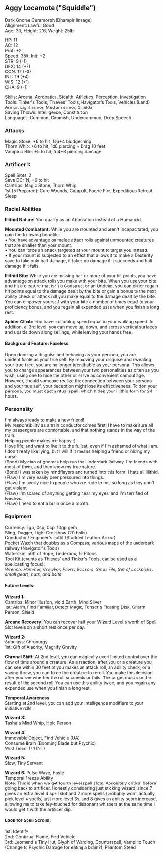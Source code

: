 ## Aggy Locamote ("Squiddle") 
Dark Gnome Ceramorph (Dhampir lineage) \
Alignment: Lawful Good \
Age: 30, Height: 2'6, Weight: 25lb 

HP: 11 \
AC: 12 \
Prof: +2 \
Speed: 35ft, Init: +2 \
STR: 9  (-1) \
DEX: 14 (+2) \
CON: 17 (+3) \
INT: 19 (+4) \
WIS: 12 (+1) \
CHA: 9  (-1) 

Skills: Arcana, Acrobatics, Stealth, Athletics, Perception, Investigation \
Tools: Tinker's Tools, Thieves' Tools, Navigator’s Tools, Vehicles (Land)\
Armor: Light armor, Medium armor, Shields \
Saving Throws: Intelligence, Constitution \
Languages: Common, Gnomish, Undercommon, Deep Speech

### Attacks
Magic Stone: +6 to hit, 1d6+4 bludgeoning \
Thorn Whip: +6 to hit, 1d6 piercing + Drag 10 feet \
Vampiric Bite: +5 to hit, 1d4+3 piercing damage

### Artificer 1: 
Spell Slots: 2 \
Save DC: 14, +6 to hit \
Cantrips: Magic Stone, Thorn Whip \
1st (5 Prepared): Cure Wounds, Catapult, Faerie Fire, Expeditious Retreat, Sleep

### Racial Abilities
**Illithid Nature:**
You qualify as an Abberation instead of a Humanoid. 

**Mounted Combatant:**
While you are mounted and aren't incapacitated, you gain the following benefits: \
• You have advantage on melee attack rolls against unmounted creatures that are smaller than your mount. \
• You can force an attack targeted at your mount to target you instead. \
• If your mount is subjected to an effect that allows it to make a Dexterity save to take only half damage, it takes no damage if it succeeds and half damage if it fails.

**Illithid Bite:**
While you are missing half or more of your hit points, you have advantage on attack rolls you make with your bite. When you use your bite and hit a creature that isn’t a Construct or an Undead, you can either regain hit points equal to the damage dealt by the bite or gain a bonus to the next ability check or attack roll you make equal to the damage dealt by the bite. You can empower yourself with your bite a number of times equal to your proficiency bonus, and you regain all expended uses when you finish a long rest.

**Spider Climb:** You have a climbing speed equal to your walking speed. In addition, at 3rd level, you can move up, down, and across vertical surfaces and upside down along ceilings, while leaving your hands free.

#### Background Feature: Faceless
Upon donning a disguise and behaving as your persona, you are unidentifiable as your true self. By removing your disguise and revealing your true face, you are no longer identifiable as your persona. This allows you to change appearances between your two personalities as often as you wish, using one to hide the other or serve as convenient camouflage. However, should someone realize the connection between your persona and your true self, your deception might lose its effectiveness. To don your persona, you must cast a ritual spell, which hides your Illithid form for 24 hours. 

### Personality
I'm always ready to make a new friend! \
My responsibility as a train conductor comes first! I have to make sure all my passengers are comfortable, and that nothing stands in the way of the train. \
Helping people makes me happy :) \
I love life, and want to live it to the fullest, even if I'm ashamed of what I am. \
I don't really like lying, but I will if it means helping a friend or hiding my curse. \
(Bond) My clan of gnomes help run the Underdark Railway. I'm friends with most of them, and they know my true nature. \
(Bond) I was taken by mindflayers and turned into this form. I hate all illithid. \
(Flaw) I'm very easily peer pressured into things. \
(Flaw) I'm overly nice to people who are rude to me, so long as they don't get violent. \
(Flaw} I'm scared of anything getting near my eyes, and I'm terrified of leeches. \
(Flaw) I need to eat a brain once a month. 

### Equipment
Currency: 5gp, 0sp, 0cp, 10gp gem \
Sling, Dagger, Light Crossbow (20 bolts) \
Conductor / Engineer's outfit (Studded Leather Armor) \
Pocket Watch that doubles as a Compass, various maps of the underdark railway (Navigator's Tools) \
Waterskin, 50ft of Rope, Tinderbox, 10 Pitons \
Tool Kit (counts as Thieves' and Tinker's Tools, can be used as a spellcasting focus): \
*Wrench, Hammer, Crowbar, Pliers, Scissors, Small File, Set of Lockpicks, small gears, nuts, and bolts*

#### Future Levels:
**Wizard 1:** \
Cantrips: Minor Illusion, Mold Earth, Mind Sliver \
1st: Alarm, Find Familiar, Detect Magic, Tenser's Floating Disk, Charm Person, Shield 

**Arcane Recovery:**
You can recover half your Wizard Level's worth of Spell Slot levels on a short rest once per day. 

**Wizard 2:** \
Subclass: Chronurgy \
1st: Gift of Alacrity, Magnify Gravity

**Chronal Shift:**
At 2nd level, you can magically exert limited control over the flow of time around a creature. As a reaction, after you or a creature you can see within 30 feet of you makes an attack roll, an ability check, or a saving throw, you can force the creature to reroll. You make this decision after you see whether the roll succeeds or fails. The target must use the result of the second roll. You can use this ability twice, and you regain any expended use when you finish a long rest.

**Temporal Awareness** \
Starting at 2nd level, you can add your Intelligence modifiers to your initiative rolls.

**Wizard 3:** \
Tasha's Mind Whip, Hold Person

**Wizard 4:** \
Immovable Object, Find Vehicle (UA) \
Consume Brain (Booming Blade but Psychic) \
Wild Talent (+1 INT) 

**Wizard 5:** \
Slow, Tiny Servant 

**Wizard 6:**
Pulse Wave, Haste \
Temporal Freeze Ability \
Note: This is when we get fourth level spell slots. Absolutely critical before going back to artificer. Honestly considering just sticking wizard, since 7 gives an extra level 4 spell slot and 2 more spells (probably won't actually pick level 4 spells, just more level 3s, and 8 gives an ability score increase, allowing me to take fey-touched for dissonant whispers at the same time I would get it with the artificer dip. 

#### Look for Spell Scrolls: 
1st: Identify  \
2nd: Continual Flame, Find Vehicle \
3rd: Leomund's Tiny Hut, Glyph of Warding, Counterspell,  Vampiric Touch (Change to Psychic Damage for eating a brain?), Phantom Steed
